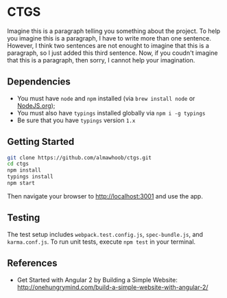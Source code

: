# CTGS
Imagine this is a paragraph telling you something about the project. To help you imagine this is a paragraph, I have to write more than one sentence. However, I think two sentences are not enought to imagine that this is a paragraph, so I just added this third sentence. Now, if you coudn't imagine that this is a paragraph, then sorry, I cannot help your imagination.

## Dependencies
- You must have `node` and `npm` installed (via `brew install node` or [NodeJS.org](https://nodejs.org/en/));
- You must also have `typings` installed globally via `npm i -g typings`
- Be sure that you have `typings` version `1.x`

## Getting Started


```bash
git clone https://github.com/almawhoob/ctgs.git
cd ctgs
npm install
typings install
npm start
```

Then navigate your browser to [http://localhost:3001](http://localhost:3001) and use the app.

## Testing
The test setup includes `webpack.test.config.js`, `spec-bundle.js`, and `karma.conf.js`. To run unit tests, execute `npm test` in your terminal.

## References
* Get Started with Angular 2 by Building a Simple Website: http://onehungrymind.com/build-a-simple-website-with-angular-2/
